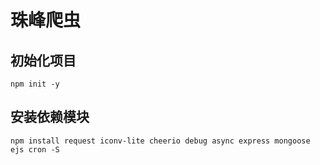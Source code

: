 # 珠峰爬虫
## 初始化项目
```
npm init -y
```
## 安装依赖模块
```
npm install request iconv-lite cheerio debug async express mongoose ejs cron -S
```


